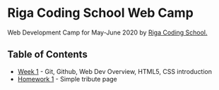 # Riga Coding School Web Camp

Web Development Camp for May-June 2020 by [Riga Coding School.](www.rigacoding.lv)

## Table of Contents
- [Week 1](/week1) - Git, Github, Web Dev Overview, HTML5, CSS introduction
- [Homework 1](/homework1) - Simple tribute page